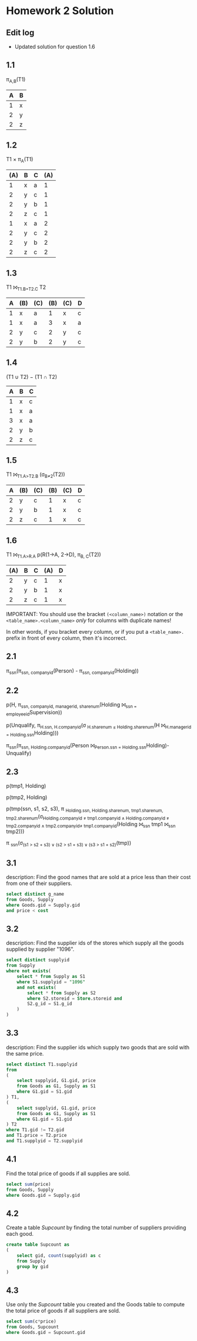 # Homework 2 Solution

## Edit log
* Updated solution for question 1.6

## 1.1     

π<sub>A,B</sub>(T1)

|A | B |
|---|---|
|1 | x |
|2 | y |
|2 | z |


## 1.2

T1 × π<sub>A</sub>(T1)

|(A) | B | C |  (A)|
|---|---|---| ---|
|1 | x | a | 1 |
|2 | y | c | 1 |
|2 | y | b | 1 |
|2 | z | c | 1 |
|1 | x | a | 2 |
|2 | y | c | 2 |
|2 | y | b | 2 |
|2 | z | c | 2 |

## 1.3

T1 ⨝<sub>T1.B=T2.C</sub> T2

|A | (B) | (C) | (B) | (C) | D |
|---|---|---|---|---|---|
|1 | x | a | 1 | x | c |
|1 | x | a | 3 | x | a |
|2 | y | c | 2 | y | c |
|2 | y | b | 2 | y | c |

## 1.4

(T1 ∪ T2) − (T1 ∩ T2)

|A | B | C |
|---|---|---|
|1 | x | c |
|1 | x | a |
|3 | x | a |
|2 | y | b |
|2 | z | c |

## 1.5

T1 ⨝<sub>T1.A&gt;T2.B</sub> (σ<sub>B&ne;2</sub>(T2))

|A | (B) | (C) | (B) | (C) | D |
|--|-----|---|-----|---|---|
|2 | y   | c | 1   | x | c |
|2 | y   | b | 1   | x | c |
|2 | z   | c | 1   | x | c |


## 1.6

T1 ⨝<sub>T1.A&gt;R.A</sub> p(R(1->A, 2->D), π<sub>B, C</sub>(T2))

| (A) | B | C | (A) | D |
|-----|---|---|-----|---|
|  2  | y | c |  1  | x |
|  2  | y | b |  1  | x |
|  2  | z | c |  1  | x |

IMPORTANT: You should use the bracket `(<column_name>)` notation or the `<table_name>.<column_name>` *only* for columns with duplicate names! 

In other words, if you bracket every column, or if you put a `<table_name>.` prefix in front of every column, then it's incorrect.

## 2.1 

π<sub>ssn</sub>(π<sub>ssn, companyid</sub>(Person) - π<sub>ssn, companyid</sub>(Holding))

## 2.2 

p(H, π<sub>ssn, companyid, managerid, sharenum</sub>(Holding ⨝<sub>ssn = employeeid</sub>Supervision))

p(Unqualify, π<sub>H.ssn, H.companyid</sub>(σ<sub> H.sharenum &le; Holding.sharenum</sub>(H ⨝<sub>H.managerid = Holding.ssn</sub>Holding)))

π<sub>ssn</sub>(π<sub>ssn, Holding.companyid</sub>(Person ⨝<sub>Person.ssn = Holding.ssn</sub>Holding)- Unqualify)

## 2.3

p(tmp1, Holding)

p(tmp2, Holding)

p(tmp(ssn, s1, s2, s3), π <sub>Holding.ssn, Holding.sharenum, tmp1.sharenum, tmp2.sharenum</sub>(σ<sub>Holding.companyid ≠ tmp1.companyid ∧ Holding.companyid  ≠ tmp2.companyid ∧ tmp2.companyid≠ tmp1.companyid</sub>(Holding ⨝<sub>ssn</sub> tmp1 ⨝<sub>ssn</sub> tmp2)))

π <sub>ssn</sub>(σ<sub>(s1 > s2 + s3) ∨ (s2 > s1 + s3) ∨ (s3 > s1 + s2)</sub>(tmp))


## 3.1 

description: Find the good names that are sold at a price less than their cost from one of their suppliers.

```sql
select distinct g_name 
from Goods, Supply
where Goods.gid = Supply.gid
and price < cost
```

## 3.2 

description: Find the supplier ids of the stores which supply all the goods supplied by supplier "1096".

```sql
select distinct supplyid
from Supply
where not exists(
    select * from Supply as S1
    where S1.supplyid = "1096"
    and not exists(
        select * from Supply as S2 
        where S2.storeid = Store.storeid and 
        S2.g_id = S1.g_id
    )
)
```

## 3.3
description: Find the supplier ids which supply two goods that are sold with the same price.

```sql
select distinct T1.supplyid
from
(
    select supplyid, G1.gid, price
    from Goods as G1, Supply as S1
    where G1.gid = S1.gid
) T1, 
(
    select supplyid, G1.gid, price
    from Goods as G1, Supply as S1
    where G1.gid = S1.gid
) T2
where T1.gid != T2.gid
and T1.price = T2.price
and T1.supplyid = T2.supplyid
```



## 4.1
Find the total price of goods if all supplies are sold.
```sql
select sum(price)
from Goods, Supply
where Goods.gid = Supply.gid
```


## 4.2
Create a table *Supcount* by finding the total number of suppliers providing each good.

```sql
create table Supcount as
(
    select gid, count(supplyid) as c
    from Supply
    group by gid
)
```

## 4.3
Use only the *Supcount* table you created and the Goods table to compute the total price of goods if all suppliers are sold.

```sql
select sum(c*price)
from Goods, Supcount
where Goods.gid = Supcount.gid
```
